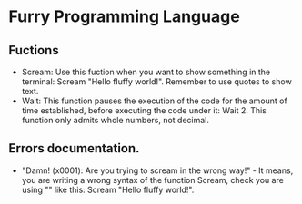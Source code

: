 # Furry Programming Language

## Fuctions
- Scream: Use this fuction when you want to show something in the terminal: Scream "Hello fluffy world!". Remember to use quotes to show text.
- Wait: This function pauses the execution of the code for the amount of time established, before executing the code under it: Wait 2. This function only admits whole numbers, not decimal.

## Errors documentation.
- "Damn! (x0001): Are you trying to scream in the wrong way!" - It means, you are writing a wrong syntax of the function Scream, check you are using "" like this: Scream "Hello fluffy world!".